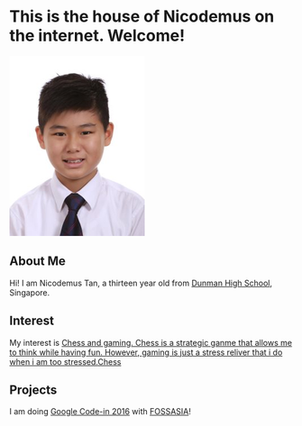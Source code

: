 <!DOCTYPE.html>
<html>
  <head>
    <link rel="stylesheet"style.css"/>
<title> My Awesome Life</title>
</head>
<body>
 <h1>This is the house of Nicodemus on the internet. Welcome!</h1>
 <img src="pis.jpg" />
 <h2>About Me</h2>
 <p> Hi! I am Nicodemus Tan, a thirteen year old from <a href="http://www.dunmanhigh.moe.edu.sg">Dunman High School</a>, Singapore.</p>
 <h2> Interest</h2>
 <p> My interest is <a href="https://en.wikipedia.org/wiki/Chess">Chess and gaming. Chess is a strategic ganme that allows me to think while having fun. However, gaming is just a stress reliver that i do when i am too stressed.<a href="https://en.wikipedia.org/wiki/Chess">Chess</a>
 <h2>Projects</h2>
 <p> I am doing <a href="http://codein.withgoogle.com">Google Code-in 2016</a> with <a href="http:fossasia.org">FOSSASIA</a>!</p>
 </body>
